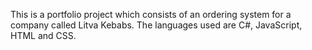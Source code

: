 This is a portfolio project which consists of an ordering system for a company called Litva Kebabs. 
The languages used are C#, JavaScript, HTML and CSS.
